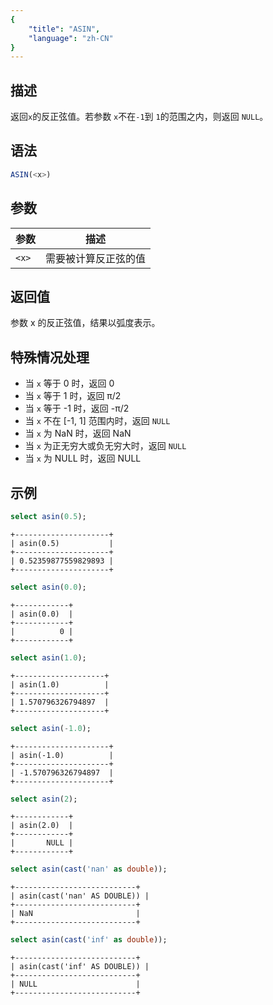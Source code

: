 ```yaml
---
{
    "title": "ASIN",
    "language": "zh-CN"
}
---
```


## 描述

返回`x`的反正弦值。若参数 `x`不在`-1`到 `1`的范围之内，则返回 `NULL`。

## 语法

```sql
ASIN(<x>)
```

## 参数

| 参数 | 描述 |
| -- | -- |
| `<x>` | 需要被计算反正弦的值 |

## 返回值

参数 x 的反正弦值，结果以弧度表示。

## 特殊情况处理

- 当 `x` 等于 0 时，返回 0
- 当 `x` 等于 1 时，返回 π/2
- 当 `x` 等于 -1 时，返回 -π/2
- 当 `x` 不在 [-1, 1] 范围内时，返回 `NULL`
- 当 `x` 为 NaN 时，返回 NaN
- 当 `x` 为正无穷大或负无穷大时，返回 `NULL`
- 当 `x` 为 NULL 时，返回 NULL

## 示例

```sql
select asin(0.5);
```

```text
+---------------------+
| asin(0.5)           |
+---------------------+
| 0.52359877559829893 |
+---------------------+
```

```sql
select asin(0.0);
```

```text
+------------+
| asin(0.0)  |
+------------+
|          0 |
+------------+
```

```sql
select asin(1.0);
```

```text
+--------------------+
| asin(1.0)          |
+--------------------+
| 1.570796326794897  |
+--------------------+
```

```sql
select asin(-1.0);
```

```text
+---------------------+
| asin(-1.0)          |
+---------------------+
| -1.570796326794897  |
+---------------------+
```

```sql
select asin(2);
```

```text
+------------+
| asin(2.0)  |
+------------+
|       NULL |
+------------+
```

```sql
select asin(cast('nan' as double));
```

```text
+---------------------------+
| asin(cast('nan' AS DOUBLE)) |
+---------------------------+
| NaN                       |
+---------------------------+
```

```sql
select asin(cast('inf' as double));
```

```text
+---------------------------+
| asin(cast('inf' AS DOUBLE)) |
+---------------------------+
| NULL                      |
+---------------------------+
```
